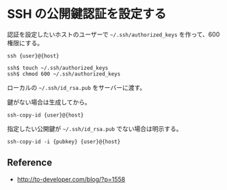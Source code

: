 # SSH の公開鍵認証を設定する

認証を設定したいホストのユーザーで `~/.ssh/authorized_keys` を作って、600 権限にする。

    ssh {user}@{host}

    ssh$ touch ~/.ssh/authorized_keys
    ssh$ chmod 600 ~/.ssh/authorized_keys

ローカルの `~/.ssh/id_rsa.pub` をサーバーに渡す。

鍵がない場合は生成してから。

    ssh-copy-id {user}@{host}

指定したい公開鍵が `~/.ssh/id_rsa.pub` でない場合は明示する。

    ssh-copy-id -i {pubkey} {user}@{host}

## Reference

-   http://to-developer.com/blog/?p=1558
